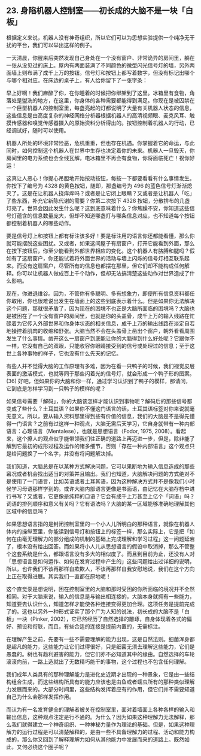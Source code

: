 ## 23. 身陷机器人控制室——初长成的大脑不是一块「白板」

根据定义来说，机器人没有神奇组织，所以它们可以为思想实验提供一个纯净无干扰的平台，我们可以举出这样的例子。

一天清晨，你醒来后突然发现自己身处在一个没有窗户、非常诡异的房间里，躺在一张从没见过的床上。屋内有两面装满了不同颜色的微型闪光信号灯的墙，另外两面墙上则布满了成千上万的按钮。信号灯和按钮上都写着数字，但没有标记出哪个与哪个相对应。在床边的桌子上，有人给你留下了一张字条：

早上好啊！我们麻醉了你，在你睡着的时候把你绑架到了这里。冰箱里有食物，角落处是盥洗的地方，在这里，你身体的各种需要都能得到满足。你现在是被囚禁在一个巨型机器人的控制室里，每盏亮起的灯都说明了大量有关机器人状态的信息，这些信息是由高度复杂的神经网络分析器根据机器人的高清视频眼、麦克风耳、触摸传感器和嗅觉传感器摄入的原始资料分析得出的。按钮控制着机器人的行动，已经调试好，随时可以使用。

机器人所处的环境非常险恶，危机重重，但也存在机遇。你掌握着它的命运，与此同时，如何控制这个机器人在世界中生存也决定着你的未来。机器人一旦毁灭，你房间里的电力系统也会全线瓦解，电冰箱里不再会有食物，你将面临死亡！祝你好运！

这真让人恶心！你提心吊胆地开始按动按钮，每按一下都要看看有什么事情发生。你按下了编号为 4328 的黄色按钮，随即，那盏编号为 496 的蓝色信号灯渐渐熄灭了。这是在让机器人挠痒痒吗？或者是让它闭上眼睛？又或者是让机器人「吃」了些东西，补充它新陈代谢的需要？你第二次按下 4328 按钮，分散排布的几盏灯亮了。世界会因此发生什么呢？这到底意味着什么？你焦躁不安，你知道这些信号灯蕴含的信息数量庞大，但却不知道哪盏灯与哪条信息对应，也不知道每个按钮都控制着机器人的哪些动作。

要是信号灯上和按钮上都有标注该多好！要是标注用的语言你还都能看懂，那么你就可能摆脱这些困扰。又或者，如果这间屋子有扇窗户，打开它能看到外面，那么在按下按钮后，你至少能看到外部世界相应的变化。这个机器人有胳膊和腿吗？假如有了这扇窗户，你还能试着将外面世界的活动与墙上闪烁的信号灯相互联系起来。而没有这扇窗户，尽管所有的信息也都摆在那里，但它们却不能构成任何解释。你可以让机器人做成百上千个动作，但却无法搞清楚这些动作对世界造成了什么影响。

现在，你进退维谷。因为，不管你有多聪明、多有想象力，即便所有信息资料都任你取用，你也很难说出发生在墙面上的这些到底表示着什么。但是如果你无法解决这个问题，那就很矛盾了，因为现在的困境不也正是大脑所面临的困境吗？大脑也是被困在了一个没有窗户的房间里，也就是你的头盖骨，成千上万的输入线路在忙碌着为它传入外部世界和你身体状态的相关信息，成千上万的输出线路在淡定自若地操控着肌肉的收缩和舒张。大脑当然不会在头盖骨上凿出个窗户，朝外看看周围发生了什么事情。凿开这么一扇窗户到底能让你的大脑得到什么好处呢？它跟你不一样，它没有自己的双眼，只能收容你眼睛接受到的信号或处理过的信息；至于这世上各种事物的样子，它也没有什么先天的记忆。

有些人并不觉得大脑的工作原理有多难，因为在看一只鸭子的时候，我们视觉皮层表面的激活模式，也就等同于那些闪着光的信号灯，就会形成一个鸭子形的图案。(36) 好吧，但如果你的大脑和你一样，通过学习认识到了鸭子的模样，那请问，它到底是怎样学习到一只鸭子的模样的呢？

如果信号需要「解码」，你的大脑该怎样才能认识到事物呢？解码后的那些信号都变成了些什么？土耳其语？如果你不懂这门语言的话，土耳其语标签对你来说就毫无意义。所以，要从输入资料那里得到些有价值的信息，我们的大脑是不是得先懂得一门语言？之前有过这样一种观点，大脑无需后天学习，它自身就带有一种内部语言：心理语言（Mentalese），也就是思想语言（Fodor, 1975, 2008）。看起来，这个撩人的观点似乎能带领我们往正确的道路上再迈进一步，但是，除非能了解到它最初的成形过程及运作的诸多细节，否则「存在一种内部语言」这个观点只是给问题换了一个名字，并没有将问题解决掉。

我们知道，大脑总是在以某种方式解决问题，它可以果断地为输入信息造成的那些窘况或者机会找出适当的对策并且输出。我们也知道，大脑解决问题的方式绝对不是使用了一门语言，比如英语或者土耳其语，因为这种解决方式并不是像我们小时候学习母语那样学到的。或许大脑内部语言更像是书面语，由记忆在大脑存档中进行书写？又或者，它更像是纯粹的口语？它会有成千上万甚至上亿个「词语」吗？词语的排列顺序和意义有关吗？它有语法吗？大脑的某一区域能够准确地理解其他区域中的信息吗？

如果思想语言指的是封闭控制室里的一个小人儿所明白的那种语言，就像在机器人体内的操纵室里，你能读到信号灯和按钮上的标签一样，那么实际上，它是把「如何在由毫无理解力的部分组成的机制的基础上完成理解和学习过程」这一问题延宕了，根本没有给出回答。而如果将小人儿从思想语言的假设中取消掉，那么不管整个这套系统是什么，都跟语言没有多大的相似度了。而且到目前为止，还没有人对「思想语言是如何运作、如何在发育过程中产生的」这些问题给出过详细的说明，所以，也许我们不该再那样自欺欺人，不该再那样自我安慰地说，我们在这个方向上正在取得进展。其实我们一直都在原地呢！

这个直觉泵是想说明，困在控制室里的大脑和那时受困的你所面临的境况并不全然相同。对于大脑来说，输入的信息是与输出相连接的，大脑本身就拥有一些能力，知道要去认识什么，知道怎样才能使各种连接变得更加合理。这项任务是提前完成了的。这也以另外一种形式证实了那个广为人知的说法，初长成的大脑不是「白板」一块（Pinker, 2002），它已然经历了自然选择的雕琢，自身体现着各式的偏好、预设和衔联，而且，有些合适的连接是提前内置的，无需标注。

在理解产生之前，先要有一些不需要理解的能力出现，这是自然法则。细菌浑身都是超凡的能力，这些能力让它们过得很好，只是细菌无须去理解这些能力，它们是愚蠢的。树也有趋利避害的能力，但它们亦不必知道其中的缘由。自然选择的车轮滚滚向前，一路上造就出了无数精巧能干的事物，这个过程也不包含任何理解。

我们成年人类具有的那种理解能力是进化史近期才出现的一种景象，它是由一些结构组合生成，而这些结构所具有的能力应该也是由鱼或者蠕虫所有的那种类似理解力发展而来的。大部分时间里，这些结构发挥着应有的作用，但它们并不需要知道自己为什么会那样发挥作用。

而认为有一名发育健全的理解者被关在控制室里，面对着墙面上各种各样的输入和输出信息，这种观点注定是行不通的。为什么？因为如果这种理解力无法解释，那么我们就得建立一个神奇组织、一种神秘力量作为理论的基础。但是，如果这种理解力的运行过程是可以清楚解释的，是由一些不具备理解力的过程、活动和能力构成的，那么你又回到了解释理解力如何从其他能力中发展而来的道路上。既然如此，又何必绕这个圈子呢？





